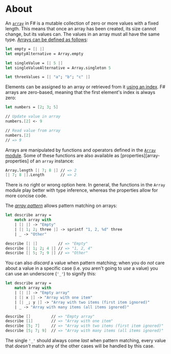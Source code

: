 # About

An [`array`][arrays] in F# is a mutable collection of zero or more values with a fixed length. This means that once an array has been created, its size cannot change, but its values can. The values in an array must all have the same type. [Arrays can be defined as follows][creating-arrays]:

```fsharp
let empty = [| |]
let emptyAlternative = Array.empty

let singleValue = [| 5 |]
let singleValueAlternative = Array.singleton 5

let threeValues = [| "a"; "b"; "c" |]
```

Elements can be assigned to an array or retrieved from it [using an index][array-indexer]. F# arrays are zero-based, meaning that the first element's index is always zero:

```fsharp
let numbers = [2; 3; 5]

// Update value in array
numbers.[2] <- 9

// Read value from array
numbers.[2]
// => 9
```

Arrays are manipulated by functions and operators defined in the [`Array` module][array-module]. Some of these functions are also available as [properties][array-properties] of an `array` instance:

```fsharp
Array.length [| 7; 8 |] // => 2
[| 7; 8 |].Length       // => 2
```

There is no right or wrong option here. In general, the functions in the `Array` module play better with type inference, whereas the properties allow for more concise code.

The [_array pattern_][array-pattern] allows pattern matching on arrays:

```fsharp
let describe array =
    match array with
    | [| |] -> "Empty"
    | [| 1; 2; three |] -> sprintf "1, 2, %d" three
    | _ -> "Other"

describe [| |]         // => "Empty"
describe [| 1; 2; 4 |] // => "1, 2, 4"
describe [| 5; 7; 9 |] // => "Other"
```

[arrays]: https://docs.microsoft.com/en-us/dotnet/fsharp/language-reference/arrays
[creating-arrays]: https://docs.microsoft.com/en-us/dotnet/fsharp/language-reference/arrays#creating-arrays
[array-indexer]: https://docs.microsoft.com/en-us/dotnet/fsharp/language-reference/arrays#accessing-elements
[array-pattern]: https://docs.microsoft.com/en-us/dotnet/fsharp/language-reference/pattern-matching#array-pattern
[array-module]: https://fsharp.github.io/fsharp-core-docs/reference/fsharp-collections-arraymodule.html
[array-members]: https://docs.microsoft.com/en-us/dotnet/api/system.array?view=netcore-3.1

You can also _discard_ a value when pattern matching; when you do _not_ care about a value in a specific case (i.e. you aren't going to _use_ a value) you can use an underscore (`'_'`) to signify this:

```fsharp
let describe array =
    match array with
    | [| |] -> "Empty array"
    | [| x |] -> "Array with one item"
    | [| _; y |] -> "Array with two items (first item ignored)"
    | _ -> "Array with many items (all items ignored)"

describe []         // => "Empty array"
describe [1]        // => "Array with one item"
describe [5; 7]     // => "Array with two items (first item ignored)"
describe [5; 7; 9]  // => "Array with many items (all items ignored)"
```

The single `'_'` should always come _last_ when pattern matching, every value that _doesn't_ match any of the other cases will be handled by this case.